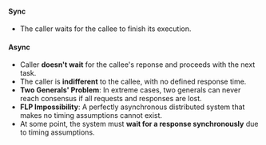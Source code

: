 #### Sync
- The caller waits for the callee to finish its execution.

#### Async
- Caller **doesn't wait** for the callee's reponse and proceeds with the next task.
- The caller is **indifferent** to the callee, with no defined response time.
- **Two Generals' Problem**: In extreme cases, two generals can never reach consensus if all requests and responses are lost.
- **FLP Impossibility**: A perfectly asynchronous distributed system that makes no timing assumptions cannot exist.
- At some point, the system must **wait for a response synchronously** due to timing assumptions.
